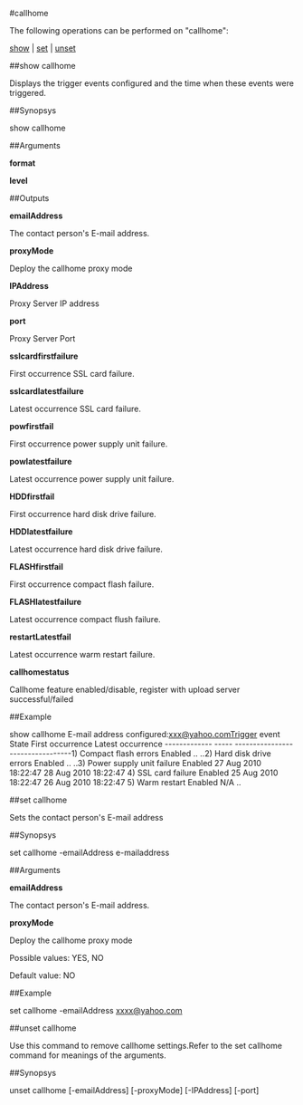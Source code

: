 #callhome

The following operations can be performed on "callhome":


[show](#show-callhome) | [set](#set-callhome) | [unset](#unset-callhome)

##show callhome

Displays the trigger events configured and the time when these events were triggered. 


##Synopsys

show callhome 


##Arguments

<b>format</b>

<b>level</b>



##Outputs

<b>emailAddress</b>
The contact person's E-mail address.

<b>proxyMode</b>
Deploy the callhome proxy mode

<b>IPAddress</b>
Proxy Server IP address

<b>port</b>
Proxy Server Port

<b>sslcardfirstfailure</b>
First occurrence SSL card failure.

<b>sslcardlatestfailure</b>
Latest occurrence SSL card failure.

<b>powfirstfail</b>
First occurrence power supply unit failure.

<b>powlatestfailure</b>
Latest occurrence power supply unit failure.

<b>HDDfirstfail</b>
First occurrence hard disk drive failure.

<b>HDDlatestfailure</b>
Latest occurrence hard disk drive failure.

<b>FLASHfirstfail</b>
First occurrence compact flash failure.

<b>FLASHlatestfailure</b>
Latest occurrence compact flush failure.

<b>restartLatestfail</b>
Latest occurrence warm restart failure.

<b>callhomestatus</b>
Callhome feature enabled/disable, register with upload server successful/failed



##Example

 show callhome	E-mail address configured:xxx@yahoo.comTrigger event	             State    First occurrence              Latest occurrence -------------                -----    ----------------              -----------------1) Compact flash errors      Enabled  ..							..2) Hard disk drive errors	 Enabled  ..							..3) Power supply unit failure Enabled  27 Aug 2010 18:22:47      	28 Aug 2010 18:22:47       4) SSL card failure          Enabled  25 Aug 2010 18:22:47      	26 Aug 2010 18:22:47       5) Warm restart			     Enabled  N/A						 	..                                     

##set callhome

Sets the contact person's E-mail address


##Synopsys

set callhome -emailAddress e-mailaddress 


##Arguments

<b>emailAddress</b>
The contact person's E-mail address.

<b>proxyMode</b>
Deploy the callhome proxy mode
Possible values: YES, NO
Default value: NO



##Example

set callhome -emailAddress xxxx@yahoo.com

##unset callhome

Use this command to remove  callhome settings.Refer to the set  callhome command for meanings of the arguments.


##Synopsys

unset callhome [-emailAddress] [-proxyMode] [-IPAddress] [-port]


